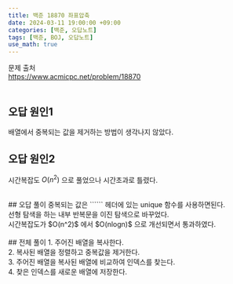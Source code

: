 ```yaml
---
title: 백준 18870 좌표압축
date: 2024-03-11 19:00:00 +09:00
categories: [백준, 오답노트]
tags: [백준, BOJ, 오답노트]
use_math: true
---
```


문제 출처<br>
<https://www.acmicpc.net/problem/18870><br>
<br>
## 오답 원인1
배열에서 중복되는 값을 제거하는 방법이 생각나지 않았다.<br>

## 오답 원인2
시간복잡도 $O(n^2)$ 으로 풀었으나 시간초과로 틀렸다.<br>

<br>
## 오답 풀이
중복되는 값은 ```<algorithm>``` 헤더에 있는 unique 함수를 사용하면된다.<br>
선형 탐색을 하는 내부 반복문을 이진 탐색으로 바꾸었다.<br>
시간복잡도가 $O(n^2)$ 에서 $O(nlogn)$ 으로 개선되면서 통과하였다.<br>

<br>
## 전체 풀이
1. 주어진 배열을 복사한다.<br>
2. 복사된 배열을 정렬하고 중복값을 제거한다.<br>
3. 주어진 배열을 복사된 배열에 비교하여 인덱스를 찾는다.<br>
4. 찾은 인덱스를 새로운 배열에 저장한다.<br>